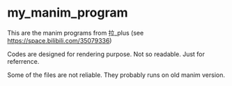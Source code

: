 # my_manim_program

This are the manim programs from 拉_plus (see https://space.bilibili.com/35079336)

Codes are designed for rendering purpose. Not so readable. Just for referrence.

Some of the files are not reliable. They probably runs on old manim version.
